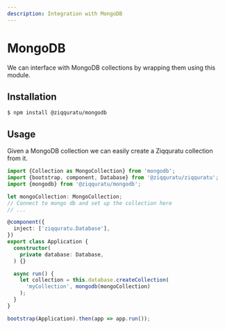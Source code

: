 ```yaml
---
description: Integration with MongoDB
---
```


# MongoDB

We can interface with MongoDB collections by wrapping them using this module.

## Installation

```text
$ npm install @ziqquratu/mongodb
```

## Usage

Given a MongoDB collection we can easily create a Ziqquratu collection from it.

```typescript
import {Collection as MongoCollection} from 'mongodb';
import {bootstrap, component, Database} from '@ziqquratu/ziqquratu';
import {mongodb} from '@ziqquratu/mongodb';

let mongoCollection: MongoCollection;
// Connect to mongo db and set up the collection here
// ...

@component({
  inject: ['ziqquratu.Database'],
})
export class Application {
  constructor(
    private database: Database,
  ) {}

  async run() {
    let collection = this.database.createCollection(
      'myCollection', mongodb(mongoCollection)
    );
  }
}

bootstrap(Application).then(app => app.run());
```

